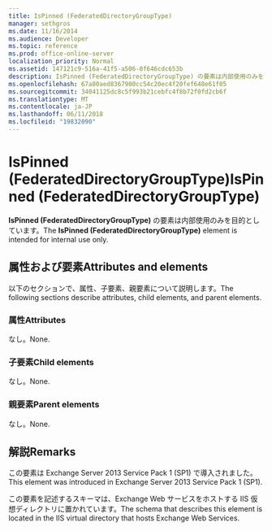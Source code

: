 ```yaml
---
title: IsPinned (FederatedDirectoryGroupType)
manager: sethgros
ms.date: 11/16/2014
ms.audience: Developer
ms.topic: reference
ms.prod: office-online-server
localization_priority: Normal
ms.assetid: 147121c9-516a-41f5-a506-0f646cdc653b
description: IsPinned (FederatedDirectoryGroupType) の要素は内部使用のみを目的としています。
ms.openlocfilehash: 67a80aed8367900cc54c20ec4f20fef648e61f05
ms.sourcegitcommit: 34041125dc8c5f993b21cebfc4f8b72f0fd2cb6f
ms.translationtype: MT
ms.contentlocale: ja-JP
ms.lasthandoff: 06/11/2018
ms.locfileid: "19832090"
---
```

# <a name="ispinned-federateddirectorygrouptype"></a><span data-ttu-id="b2f9d-103">IsPinned (FederatedDirectoryGroupType)</span><span class="sxs-lookup"><span data-stu-id="b2f9d-103">IsPinned (FederatedDirectoryGroupType)</span></span>

<span data-ttu-id="b2f9d-104">**IsPinned (FederatedDirectoryGroupType)** の要素は内部使用のみを目的としています。</span><span class="sxs-lookup"><span data-stu-id="b2f9d-104">The **IsPinned (FederatedDirectoryGroupType)** element is intended for internal use only.</span></span> 

## <a name="attributes-and-elements"></a><span data-ttu-id="b2f9d-105">属性および要素</span><span class="sxs-lookup"><span data-stu-id="b2f9d-105">Attributes and elements</span></span>

<span data-ttu-id="b2f9d-106">以下のセクションで、属性、子要素、親要素について説明します。</span><span class="sxs-lookup"><span data-stu-id="b2f9d-106">The following sections describe attributes, child elements, and parent elements.</span></span>
  
### <a name="attributes"></a><span data-ttu-id="b2f9d-107">属性</span><span class="sxs-lookup"><span data-stu-id="b2f9d-107">Attributes</span></span>

<span data-ttu-id="b2f9d-108">なし。</span><span class="sxs-lookup"><span data-stu-id="b2f9d-108">None.</span></span>
  
### <a name="child-elements"></a><span data-ttu-id="b2f9d-109">子要素</span><span class="sxs-lookup"><span data-stu-id="b2f9d-109">Child elements</span></span>

<span data-ttu-id="b2f9d-110">なし。</span><span class="sxs-lookup"><span data-stu-id="b2f9d-110">None.</span></span>
  
### <a name="parent-elements"></a><span data-ttu-id="b2f9d-111">親要素</span><span class="sxs-lookup"><span data-stu-id="b2f9d-111">Parent elements</span></span>

<span data-ttu-id="b2f9d-112">なし。</span><span class="sxs-lookup"><span data-stu-id="b2f9d-112">None.</span></span>
  
## <a name="remarks"></a><span data-ttu-id="b2f9d-113">解説</span><span class="sxs-lookup"><span data-stu-id="b2f9d-113">Remarks</span></span>

<span data-ttu-id="b2f9d-114">この要素は Exchange Server 2013 Service Pack 1 (SP1) で導入されました。</span><span class="sxs-lookup"><span data-stu-id="b2f9d-114">This element was introduced in Exchange Server 2013 Service Pack 1 (SP1).</span></span>
  
<span data-ttu-id="b2f9d-115">この要素を記述するスキーマは、Exchange Web サービスをホストする IIS 仮想ディレクトリに置かれています。</span><span class="sxs-lookup"><span data-stu-id="b2f9d-115">The schema that describes this element is located in the IIS virtual directory that hosts Exchange Web Services.</span></span>
  

